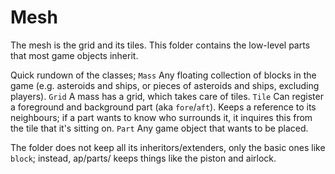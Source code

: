 # Mesh

The mesh is the grid and its tiles. This folder contains the low-level parts that most game objects inherit.

Quick rundown of the classes;
`Mass` Any floating collection of blocks in the game (e.g. asteroids and ships, or pieces of asteroids and ships, excluding players).
`Grid` A mass has a grid, which takes care of tiles.
`Tile` Can register a foreground and background part (aka `fore`/`aft`). Keeps a reference to its neighbours; if a part wants to know who surrounds it, it inquires this from the tile that it's sitting on.
`Part` Any game object that wants to be placed.

The folder does not keep all its inheritors/extenders, only the basic ones like `block`; instead, ap/parts/ keeps things like the piston and airlock.
